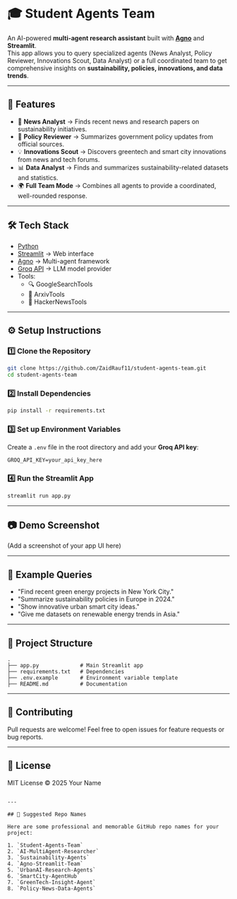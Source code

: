 # 🎓 Student Agents Team

An AI-powered **multi-agent research assistant** built with **[Agno](https://github.com/agno-ai/agno)** and **Streamlit**.  
This app allows you to query specialized agents (News Analyst, Policy Reviewer, Innovations Scout, Data Analyst) or a full coordinated team to get comprehensive insights on **sustainability, policies, innovations, and data trends**.

---

## 🚀 Features

- 📰 **News Analyst** → Finds recent news and research papers on sustainability initiatives.  
- 📜 **Policy Reviewer** → Summarizes government policy updates from official sources.  
- 💡 **Innovations Scout** → Discovers greentech and smart city innovations from news and tech forums.  
- 📊 **Data Analyst** → Finds and summarizes sustainability-related datasets and statistics.  
- 🌍 **Full Team Mode** → Combines all agents to provide a coordinated, well-rounded response.  

---

## 🛠️ Tech Stack

- [Python](https://www.python.org/)  
- [Streamlit](https://streamlit.io/) → Web interface  
- [Agno](https://pypi.org/project/agno/) → Multi-agent framework  
- [Groq API](https://groq.com/) → LLM model provider  
- Tools:
  - 🔍 GoogleSearchTools  
  - 📑 ArxivTools  
  - 📰 HackerNewsTools  

---

## ⚙️ Setup Instructions

### 1️⃣ Clone the Repository
```bash
git clone https://github.com/ZaidRauf11/student-agents-team.git
cd student-agents-team
````

### 2️⃣ Install Dependencies

```bash
pip install -r requirements.txt
```

### 3️⃣ Set up Environment Variables

Create a `.env` file in the root directory and add your **Groq API key**:

```
GROQ_API_KEY=your_api_key_here
```

### 4️⃣ Run the Streamlit App

```bash
streamlit run app.py
```

---

## 📷 Demo Screenshot

(Add a screenshot of your app UI here)

---

## 📌 Example Queries

* "Find recent green energy projects in New York City."
* "Summarize sustainability policies in Europe in 2024."
* "Show innovative urban smart city ideas."
* "Give me datasets on renewable energy trends in Asia."

---

## 📂 Project Structure

```
.
├── app.py             # Main Streamlit app
├── requirements.txt   # Dependencies
├── .env.example       # Environment variable template
├── README.md          # Documentation
```

---

## 🤝 Contributing

Pull requests are welcome! Feel free to open issues for feature requests or bug reports.

---

## 📜 License

MIT License © 2025 Your Name

```

---

## 📌 Suggested Repo Names

Here are some professional and memorable GitHub repo names for your project:

1. `Student-Agents-Team`  
2. `AI-MultiAgent-Researcher`  
3. `Sustainability-Agents`  
4. `Agno-Streamlit-Team`  
5. `UrbanAI-Research-Agents`  
6. `SmartCity-AgentHub`  
7. `GreenTech-Insight-Agent`  
8. `Policy-News-Data-Agents`  

